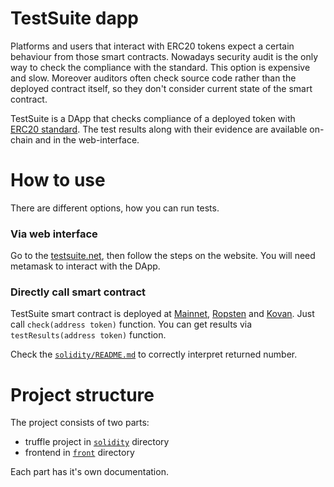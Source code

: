# TestSuite dapp

Platforms and users that interact with ERC20 tokens expect a certain behaviour from those smart contracts.
Nowadays security audit is the only way to check the compliance with the standard.
This option is expensive and slow.
Moreover auditors often check source code rather than the deployed contract itself, so they don't consider current state of the smart contract.

TestSuite is a DApp that checks compliance of a deployed token with [ERC20 standard](https://eips.ethereum.org/EIPS/eip-20).
The test results along with their evidence are available on-chain and in the web-interface.

# How to use
There are different options, how you can run tests.

### Via web interface
Go to the [testsuite.net](https://testsuite.net), then follow the steps on the website. You will need metamask to interact with the DApp.

### Directly call smart contract
TestSuite smart contract is deployed at [Mainnet](https://etherscan.io/address/0x1e7Aff4f505d2fa5E8D1f08659d4EeA9110abD8F), [Ropsten](https://ropsten.etherscan.io/address/0x34016BCF8aEdE81e193cfE12f8E4298516EEF186) and [Kovan](https://kovan.etherscan.io/address/0x897179dD89FB07B1773B1f0E1371F13f754C78cD). Just call `check(address token)` function. You can get results via `testResults(address token)` function.

Check the [`solidity/README.md`](solidity/README.md#test-results-representation) to correctly interpret returned number.

# Project structure

The project consists of two parts:
- truffle project in [`solidity`](solidity/) directory
- frontend in [`front`](front/) directory

Each part has it's own documentation.